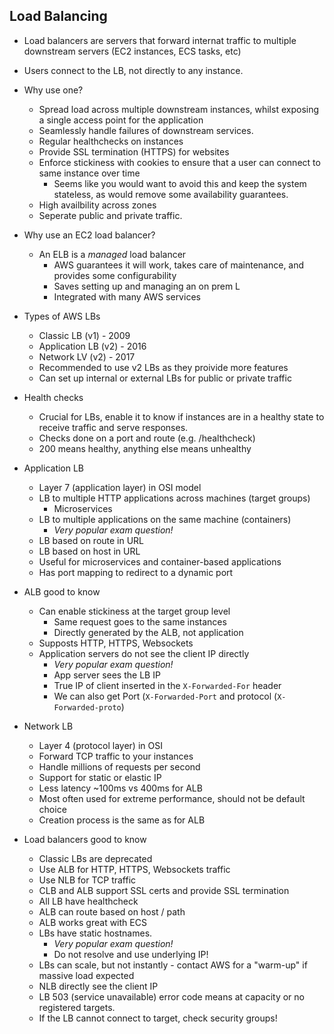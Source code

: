 Load Balancing
--------------
- Load balancers are servers that forward internat traffic to multiple downstream servers (EC2 instances, ECS tasks, etc)
- Users connect to the LB, not directly to any instance.
- Why use one?
    - Spread load across multiple downstream instances, whilst exposing a single access point for the application
    - Seamlessly handle failures of downstream services.
    - Regular healthchecks on instances
    - Provide SSL termination (HTTPS) for websites
    - Enforce stickiness with cookies to ensure that a user can connect to same instance over time
        - Seems like you would want to avoid this and keep the system stateless, as would remove some availability guarantees.
    - High availbility across zones
    - Seperate public and private traffic.

- Why use an EC2 load balancer?
    - An ELB is a *managed* load balancer
        - AWS guarantees it will work, takes care of maintenance, and provides some configurability
        - Saves setting up and managing an on prem L
        - Integrated with many AWS services

- Types of AWS LBs
    - Classic LB (v1) - 2009
    - Application LB (v2) - 2016
    - Network LV (v2) - 2017
    - Recommended to use v2 LBs as they proivide more features
    - Can set up internal or external LBs for public or private traffic

- Health checks
    - Crucial for LBs, enable it to know if instances are in a healthy state to receive traffic and serve responses.
    - Checks done on a port and route (e.g. /healthcheck)
    - 200 means healthy, anything else means unhealthy

- Application LB
    - Layer 7 (application layer) in OSI model
    - LB to multiple HTTP applications across machines (target groups)
        - Microservices
    - LB to multiple applications on the same machine (containers)
        - *Very popular exam question!*
    - LB based on route in URL
    - LB based on host in URL
    - Useful for microservices and container-based applications
    - Has port mapping to redirect to a dynamic port

- ALB good to know
    - Can enable stickiness at the target group level
        - Same request goes to the same instances
        - Directly generated by the ALB, not application
    - Supposts HTTP, HTTPS, Websockets
    - Application servers do not see the client IP directly
        - *Very popular exam question!*
        - App server sees the LB IP
        - True IP of client inserted in the `X-Forwarded-For` header
        - We can also get Port (`X-Forwarded-Port` and protocol (`X-Forwarded-proto`)

- Network LB
    - Layer 4 (protocol layer) in OSI
    - Forward TCP traffic to your instances
    - Handle millions of requests per second
    - Support for static or elastic IP
    - Less latency ~100ms vs 400ms for ALB
    - Most often used for extreme performance, should not be default choice
    - Creation process is the same as for ALB

- Load balancers good to know
    - Classic LBs are deprecated
    - Use ALB for HTTP, HTTPS, Websockets traffic
    - Use NLB for TCP traffic
    - CLB and ALB support SSL certs and provide SSL termination
    - All LB have healthcheck
    - ALB can route based on host / path
    - ALB works great with ECS
    - LBs have static hostnames.
        - *Very popular exam question!*
        - Do not resolve and use underlying IP!
    - LBs can scale, but not instantly - contact AWS for a "warm-up" if massive load expected
    - NLB directly see the client IP
    - LB 503 (service unavailable) error code means at capacity or no registered targets.
    - If the LB cannot connect to target, check security groups!
